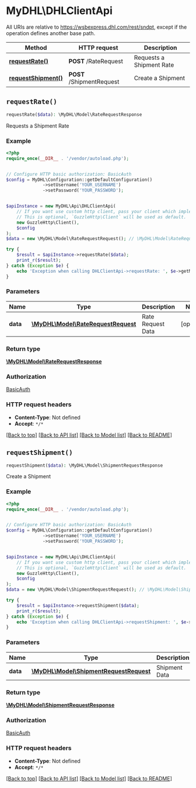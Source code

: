 # MyDHL\DHLClientApi

All URIs are relative to https://wsbexpress.dhl.com/rest/sndpt, except if the operation defines another base path.

| Method | HTTP request | Description |
| ------------- | ------------- | ------------- |
| [**requestRate()**](DHLClientApi.md#requestRate) | **POST** /RateRequest | Requests a Shipment Rate |
| [**requestShipment()**](DHLClientApi.md#requestShipment) | **POST** /ShipmentRequest | Create a Shipment |


## `requestRate()`

```php
requestRate($data): \MyDHL\Model\RateRequestResponse
```

Requests a Shipment Rate

### Example

```php
<?php
require_once(__DIR__ . '/vendor/autoload.php');


// Configure HTTP basic authorization: BasicAuth
$config = MyDHL\Configuration::getDefaultConfiguration()
              ->setUsername('YOUR_USERNAME')
              ->setPassword('YOUR_PASSWORD');


$apiInstance = new MyDHL\Api\DHLClientApi(
    // If you want use custom http client, pass your client which implements `GuzzleHttp\ClientInterface`.
    // This is optional, `GuzzleHttp\Client` will be used as default.
    new GuzzleHttp\Client(),
    $config
);
$data = new \MyDHL\Model\RateRequestRequest(); // \MyDHL\Model\RateRequestRequest | Rate Request Data

try {
    $result = $apiInstance->requestRate($data);
    print_r($result);
} catch (Exception $e) {
    echo 'Exception when calling DHLClientApi->requestRate: ', $e->getMessage(), PHP_EOL;
}
```

### Parameters

| Name | Type | Description  | Notes |
| ------------- | ------------- | ------------- | ------------- |
| **data** | [**\MyDHL\Model\RateRequestRequest**](../Model/RateRequestRequest.md)| Rate Request Data | [optional] |

### Return type

[**\MyDHL\Model\RateRequestResponse**](../Model/RateRequestResponse.md)

### Authorization

[BasicAuth](../../README.md#BasicAuth)

### HTTP request headers

- **Content-Type**: Not defined
- **Accept**: `*/*`

[[Back to top]](#) [[Back to API list]](../../README.md#endpoints)
[[Back to Model list]](../../README.md#models)
[[Back to README]](../../README.md)

## `requestShipment()`

```php
requestShipment($data): \MyDHL\Model\ShipmentRequestResponse
```

Create a Shipment

### Example

```php
<?php
require_once(__DIR__ . '/vendor/autoload.php');


// Configure HTTP basic authorization: BasicAuth
$config = MyDHL\Configuration::getDefaultConfiguration()
              ->setUsername('YOUR_USERNAME')
              ->setPassword('YOUR_PASSWORD');


$apiInstance = new MyDHL\Api\DHLClientApi(
    // If you want use custom http client, pass your client which implements `GuzzleHttp\ClientInterface`.
    // This is optional, `GuzzleHttp\Client` will be used as default.
    new GuzzleHttp\Client(),
    $config
);
$data = new \MyDHL\Model\ShipmentRequestRequest(); // \MyDHL\Model\ShipmentRequestRequest | Shipment Data

try {
    $result = $apiInstance->requestShipment($data);
    print_r($result);
} catch (Exception $e) {
    echo 'Exception when calling DHLClientApi->requestShipment: ', $e->getMessage(), PHP_EOL;
}
```

### Parameters

| Name | Type | Description  | Notes |
| ------------- | ------------- | ------------- | ------------- |
| **data** | [**\MyDHL\Model\ShipmentRequestRequest**](../Model/ShipmentRequestRequest.md)| Shipment Data | [optional] |

### Return type

[**\MyDHL\Model\ShipmentRequestResponse**](../Model/ShipmentRequestResponse.md)

### Authorization

[BasicAuth](../../README.md#BasicAuth)

### HTTP request headers

- **Content-Type**: Not defined
- **Accept**: `*/*`

[[Back to top]](#) [[Back to API list]](../../README.md#endpoints)
[[Back to Model list]](../../README.md#models)
[[Back to README]](../../README.md)
